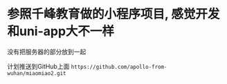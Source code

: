 # 参照千峰教育做的小程序项目, 感觉开发和uni-app大不一样

没有把服务器的部分放到一起

计划推送到GitHub上面 `https://github.com/apollo-from-wuhan/miaomiao2.git`

